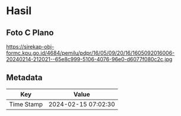 # Hasil

## Foto C Plano

https://sirekap-obj-formc.kpu.go.id/4684/pemilu/pdpr/16/05/09/20/16/1605092016006-20240214-212021--65e8c999-5106-4076-96e0-d6077f080c2c.jpg


## Metadata

| Key        | Value               |
| ---------- | ------------------- |
| Time Stamp | 2024-02-15 07:02:30 |



